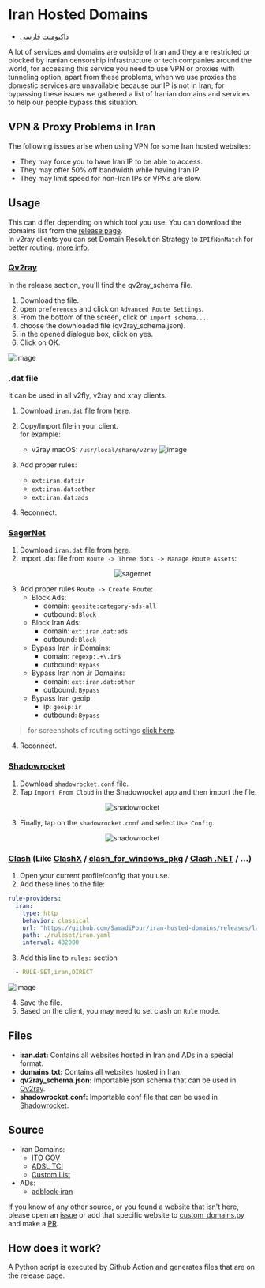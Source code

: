 # Iran Hosted Domains

- [داکیومنت فارسی](README.fa.md)

A lot of services and domains are outside of Iran and they are restricted or blocked by iranian censorship infrastructure or tech companies around the world, 
for accessing this service you need to use VPN or proxies with tunneling option, apart from these problems, when we use 
proxies the domestic services are unavailable because our IP is not in Iran; for bypassing these issues we gathered a list of 
Iranian domains and services to help our people bypass this situation.

## VPN & Proxy Problems in Iran

The following issues arise when using VPN for some Iran hosted websites:

- They may force you to have Iran IP to be able to access.
- They may offer 50% off bandwidth while having Iran IP.
- They may limit speed for non-Iran IPs or VPNs are slow.

## Usage

This can differ depending on which tool you use. You can download the domains list from
the [release page][link-release].  
In v2ray clients you can set Domain Resolution Strategy to `IPIfNonMatch` for better routing. 
[more info.](https://www.v2ray.com/en/configuration/routing.html)

### [Qv2ray](https://github.com/Qv2ray/Qv2ray)

In the release section, you'll find the qv2ray_schema file.

1. Download the file.
2. open `preferences` and click on `Advanced Route Settings`.
3. From the bottom of the screen, click on `import schema...`.
4. choose the downloaded file (qv2ray_schema.json).
5. in the opened dialogue box, click on yes.
6. Click on OK.

![image](https://user-images.githubusercontent.com/24422125/115480663-397d3880-a260-11eb-88db-d3d7f8074767.png)

### .dat file

It can be used in all v2fly, v2ray and xray clients.

1. Download `iran.dat` file from [here][link-release].
2. Copy/Import file in your client.  
  for example:
    - v2ray macOS: `/usr/local/share/v2ray`
    ![image](https://user-images.githubusercontent.com/24422125/123522516-f2ce1380-d6d2-11eb-971f-0176f6e5b8ec.png)

3. Add proper rules:
    - `ext:iran.dat:ir`
    - `ext:iran.dat:other`
    - `ext:iran.dat:ads`

4. Reconnect.

### [SagerNet](https://github.com/SagerNet/SagerNet)
1. Download `iran.dat` file from [here][link-release].
2. Import .dat file from `Route -> Three dots -> Manage Route Assets`:  
<p align="center">
  <img alt="sagernet" src="https://user-images.githubusercontent.com/24422125/123522689-1cd40580-d6d4-11eb-90c1-a0341927e283.jpg">
</p>

3.  Add proper rules  `Route -> Create Route`:  
    - Block Ads:
      - domain: `geosite:category-ads-all`
      - outbound: `Block`
    - Block Iran Ads:
      - domain: `ext:iran.dat:ads`
      - outbound: `Block`
    - Bypass Iran .ir Domains:
      - domain: `regexp:.+\.ir$`
      - outbound: `Bypass`
    - Bypass Iran non .ir Domains:
      - domain: `ext:iran.dat:other`
      - outbound: `Bypass`
    - Bypass Iran geoip:
      - ip: `geoip:ir`
      - outbound: `Bypass`
> for screenshots of routing settings [click here](https://imgur.com/a/SEq1Bvg).

4. Reconnect.

### [Shadowrocket](https://apps.apple.com/us/app/shadowrocket/id932747118)

1. Download `shadowrocket.conf` file.
2. Tap `Import From Cloud` in the Shadowrocket app and then import the file.

<p align="center">
  <img alt="shadowrocket" src="https://user-images.githubusercontent.com/24422125/124380820-3678dc80-dcd4-11eb-8f59-96fb619d5710.png">
</p>

3. Finally, tap on the `shadowrocket.conf` and select `Use Config`.

<p align="center">
  <img alt="shadowrocket" src="https://user-images.githubusercontent.com/24422125/124380847-5d371300-dcd4-11eb-8274-aa72d470357f.png">
</p>

### [Clash](https://github.com/Dreamacro/clash) (Like [ClashX](https://github.com/yichengchen/clashX) / [clash_for_windows_pkg](https://github.com/Fndroid/clash_for_windows_pkg) / [Clash .NET](https://github.com/ClashDotNetFramework/ClashDotNetFramework/releases) / ...)

1. Open your current profile/config that you use.
2. Add these lines to the file:
```yaml
rule-providers:
  iran:
    type: http
    behavior: classical
    url: "https://github.com/SamadiPour/iran-hosted-domains/releases/latest/download/clash_rules.yaml"
    path: ./ruleset/iran.yaml
    interval: 432000
```

3. Add this line to `rules:` section
```yaml
  - RULE-SET,iran,DIRECT
```
![image](https://user-images.githubusercontent.com/24422125/137904776-99023a57-7895-4e0c-8c42-9b2800b606f4.png)

4. Save the file.
5. Based on the client, you may need to set clash on `Rule` mode.


## Files

- **iran.dat:** Contains all websites hosted in Iran and ADs in a special format.
- **domains.txt:** Contains all websites hosted in Iran.
- **qv2ray_schema.json:** Importable json schema that can be used in [Qv2ray](https://github.com/Qv2ray/Qv2ray).
- **shadowrocket.conf:** Importable conf file that can be used in [Shadowrocket](https://apps.apple.com/us/app/shadowrocket/id932747118).

## Source

- Iran Domains:
  - [ITO GOV](https://eservices.ito.gov.ir/page/iplist)
  - [ADSL TCI](https://adsl.tci.ir/panel/sites)
  - [Custom List][link-custom]
- ADs:
  - [adblock-iran](https://github.com/farrokhi/adblock-iran)

If you know of any other source, or you found a website that isn't here, please open
an [issue][link-issues] or add that specific website to [custom_domains.py][link-custom] and make a [PR][link-pr].

## How does it work?

A Python script is executed by Github Action and generates files that are on the release page.

[link-custom]: src/data/custom_domains.py
[link-pr]: ../../pulls
[link-issues]: ../../issues
[link-release]: ../../releases
